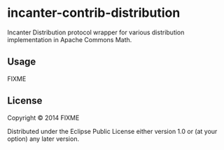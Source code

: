 # incanter-contrib-distribution

Incanter Distribution protocol wrapper for various distribution implementation in Apache Commons Math.

## Usage

FIXME

## License

Copyright © 2014 FIXME

Distributed under the Eclipse Public License either version 1.0 or (at
your option) any later version.

